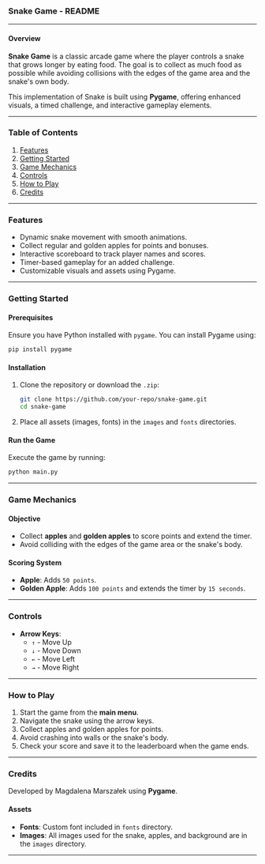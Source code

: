 ### Snake Game - README

---

#### Overview
**Snake Game** is a classic arcade game where the player controls a snake that grows longer by eating food. The goal is to collect as much food as possible while avoiding collisions with the edges of the game area and the snake's own body.

This implementation of Snake is built using **Pygame**, offering enhanced visuals, a timed challenge, and interactive gameplay elements.

---

### Table of Contents
1. [Features](#features)
2. [Getting Started](#getting-started)
3. [Game Mechanics](#game-mechanics)
4. [Controls](#controls)
5. [How to Play](#how-to-play)
6. [Credits](#credits)

---

### Features
- Dynamic snake movement with smooth animations.
- Collect regular and golden apples for points and bonuses.
- Interactive scoreboard to track player names and scores.
- Timer-based gameplay for an added challenge.
- Customizable visuals and assets using Pygame.

---

### Getting Started

#### Prerequisites
Ensure you have Python installed with `pygame`. You can install Pygame using:

```bash
pip install pygame
```

#### Installation
1. Clone the repository or download the `.zip`:
   ```bash
   git clone https://github.com/your-repo/snake-game.git
   cd snake-game
   ```
2. Place all assets (images, fonts) in the `images` and `fonts` directories.

#### Run the Game
Execute the game by running:
```bash
python main.py
```

---

### Game Mechanics

#### Objective
- Collect **apples** and **golden apples** to score points and extend the timer.
- Avoid colliding with the edges of the game area or the snake's body.

#### Scoring System
- **Apple**: Adds `50 points`.
- **Golden Apple**: Adds `100 points` and extends the timer by `15 seconds`.

---

### Controls
- **Arrow Keys**:
  - `↑` - Move Up
  - `↓` - Move Down
  - `←` - Move Left
  - `→` - Move Right

---

### How to Play
1. Start the game from the **main menu**.
2. Navigate the snake using the arrow keys.
3. Collect apples and golden apples for points.
4. Avoid crashing into walls or the snake's body.
5. Check your score and save it to the leaderboard when the game ends.

---

### Credits
Developed by Magdalena Marszałek using **Pygame**.

#### Assets
- **Fonts**: Custom font included in `fonts` directory.
- **Images**: All images used for the snake, apples, and background are in the `images` directory.

---
